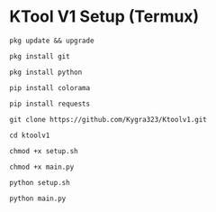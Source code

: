 # KTool V1 Setup (Termux)

```console
pkg update && upgrade
```

```console
pkg install git
```

```console
pkg install python
```

```console
pip install colorama
```

```console
pip install requests
```

```console
git clone https://github.com/Kygra323/Ktoolv1.git
```

```console
cd ktoolv1
```

```console
chmod +x setup.sh
```

```console
chmod +x main.py
```

```console
python setup.sh
```

```console
python main.py
```
